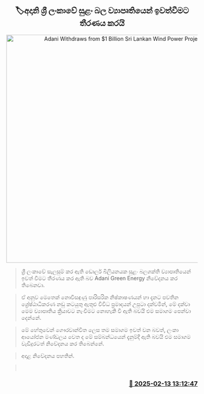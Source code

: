 <p align='center'><b><h2 align='center' title='Adani Withdraws from $1 Billion Sri Lankan Wind Power Project'>🏷අදානි ශ්‍රී ලංකාවේ සුළං බල ව්‍යාපෘතියෙන් ඉවත්වීමට තීරණය කරයි</h2></b></p>
<p align='center'><img src='https://helakuru.sgp1.cdn.digitaloceanspaces.com/esana/images/lib/adani-nn.jpg' width='600' alt='Adani Withdraws from $1 Billion Sri Lankan Wind Power Project'></p>

> ශ්‍රී ලංකාවේ සැලසුම් කර ඇති ඩොලර් බිලියනයක සුළං බලශක්ති ව්‍යාපෘතියෙන් ඉවත් වීමට තීරණය කර ඇති බව Adani Green Energy නිවේදනය කර තිබෙනවා.

> ඒ අනුව මෙතෙක් නොවිසඳුණු පාරිසරික නිෂ්කාෂණයන් හා දැනට පවතින ශ්‍රේෂ්ඨාධිකරණ නඩු කටයුතු ඇතුළු විවිධ ප්‍රමාදයන් උපුටා දක්වමින්, මේ දක්වා මෙම ව්‍යාපෘතිය ක්‍රියාවට නැංවීමට නොහැකි වී ඇති බවයි එම සමාගම පෙන්වා දෙන්නේ.

> මේ හේතුවෙන් ගෞරවාන්විත ලෙස තම සමාගම ඉවත් වන බවත්, ලංකා ආයෝජන මණ්ඩලය වෙත ද මේ සම්බන්ධයෙන් දැනුම්දී ඇති බවයි එම සමාගම වැඩිදුරටත් නිවේදනය කර තිබෙන්නේ.

> අදාළ නිවේදනය පහතින්. 

>  



<h3 align='right'><a href='https://www.helakuru.lk/esana/p/107435/'>📅 2025-02-13 13:12:47</a></h3>

